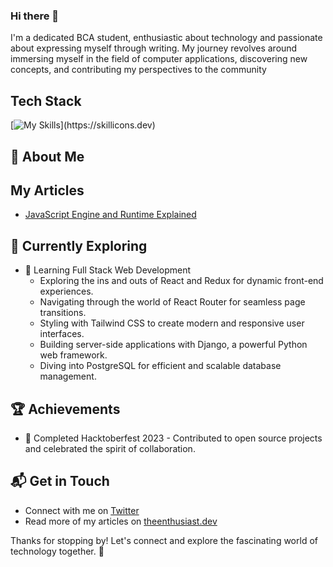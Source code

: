 ### Hi there 👋

I'm a dedicated BCA student, enthusiastic about technology and passionate about expressing myself through writing. My journey revolves around immersing myself in the field of computer applications, discovering new concepts, and contributing my perspectives to the community

## Tech Stack
[![My Skills](https://skillicons.dev/icons?i=nestjs,nodejs,typescript,express,javascript,php,laravel,prisma,mongodb,mysql,html,css,)](https://skillicons.dev)
## 🚀 About Me

## My Articles
- [JavaScript Engine and Runtime Explained](https://www.freecodecamp.org/news/javascript-engine-and-runtime-explained/)


## 🌱 Currently Exploring

- 🚀 Learning Full Stack Web Development
  - Exploring the ins and outs of React and Redux for dynamic front-end experiences.
  - Navigating through the world of React Router for seamless page transitions.
  - Styling with Tailwind CSS to create modern and responsive user interfaces.
  - Building server-side applications with Django, a powerful Python web framework.
  - Diving into PostgreSQL for efficient and scalable database management.

 ## 🏆 Achievements

- 🌟 Completed Hacktoberfest 2023 - Contributed to open source projects and celebrated the spirit of collaboration.


## 📬 Get in Touch

- Connect with me on [Twitter](https://twitter.com/introvertedbot)
- Read more of my articles on [theenthusiast.dev](https://theenthusiast.dev)

Thanks for stopping by! Let's connect and explore the fascinating world of technology together. 🚀



<!--

Here are some ideas to get you started:

- 🔭 I’m currently working on ...
- 🌱 I’m currently learning ...
- 👯 I’m looking to collaborate on ...
- 🤔 I’m looking for help with ...
- 💬 Ask me about ...
- 📫 How to reach me: ...
- 😄 Pronouns: ...
- ⚡ Fun fact: ...
-->

